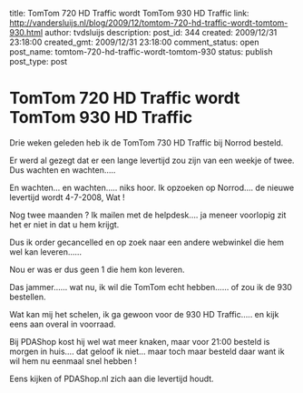 title: TomTom 720 HD Traffic wordt TomTom 930 HD Traffic
link: http://vandersluijs.nl/blog/2009/12/tomtom-720-hd-traffic-wordt-tomtom-930.html
author: tvdsluijs
description: 
post_id: 344
created: 2009/12/31 23:18:00
created_gmt: 2009/12/31 23:18:00
comment_status: open
post_name: tomtom-720-hd-traffic-wordt-tomtom-930
status: publish
post_type: post

# TomTom 720 HD Traffic wordt TomTom 930 HD Traffic

Drie weken geleden heb ik de TomTom 730 HD Traffic bij Norrod besteld.  
  
Er werd al gezegt dat er een lange levertijd zou zijn van een weekje of twee. Dus wachten en wachten…..  
  
En wachten… en wachten….. niks hoor. Ik opzoeken op Norrod…. de nieuwe levertijd wordt 4-7-2008, Wat !  
  
Nog twee maanden ? Ik mailen met de helpdesk…. ja meneer voorlopig zit het er niet in dat u hem krijgt.  
  
Dus ik order gecancelled en op zoek naar een andere webwinkel die hem wel kan leveren……  
  
  
Nou er was er dus geen 1 die hem kon leveren.  
  
Das jammer…… wat nu, ik wil die TomTom echt hebben…… of zou ik de 930 bestellen.  
  
Wat kan mij het schelen, ik ga gewoon voor de 930 HD Traffic….. en kijk eens aan overal in voorraad.  
  
Bij PDAShop kost hij wel wat meer knaken, maar voor 21:00 besteld is morgen in huis…. dat geloof ik niet… maar toch maar besteld daar want ik wil hem nu eenmaal snel hebben !  
  
Eens kijken of PDAShop.nl zich aan die levertijd houdt.